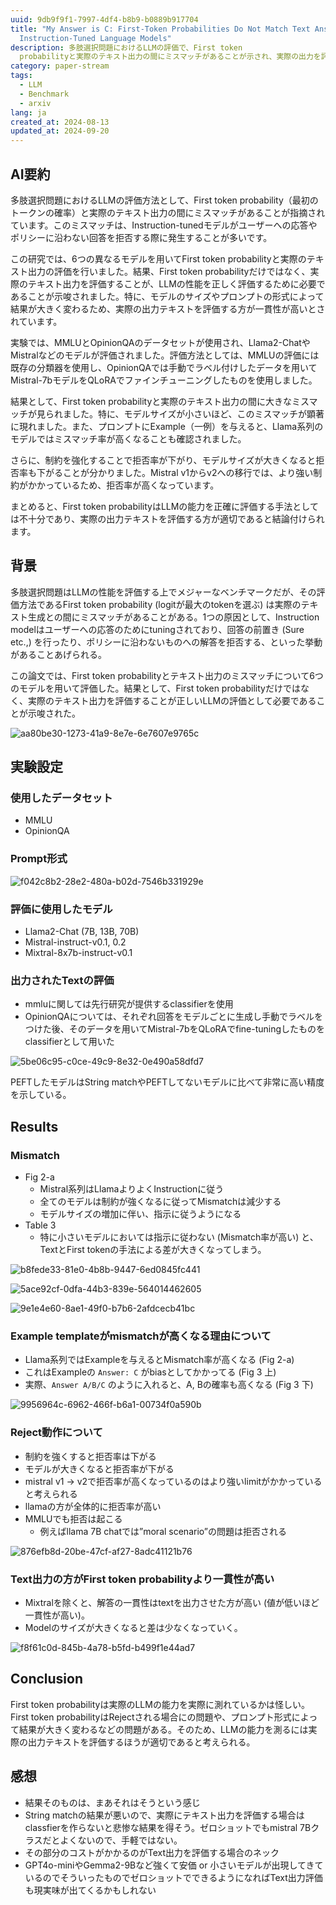 ```yaml
---
uuid: 9db9f9f1-7997-4df4-b8b9-b0889b917704
title: "My Answer is C: First-Token Probabilities Do Not Match Text Answers in
  Instruction-Tuned Language Models"
description: 多肢選択問題におけるLLMの評価で、First token
  probabilityと実際のテキスト出力の間にミスマッチがあることが示され、実際の出力を評価することが必要であると結論付けられました。特に小さいモデルではミスマッチが顕著で、プロンプト形式やモデルサイズが結果に影響を与えることが確認されました。
category: paper-stream
tags:
  - LLM
  - Benchmark
  - arxiv
lang: ja
created_at: 2024-08-13
updated_at: 2024-09-20
---
```


## AI要約

多肢選択問題におけるLLMの評価方法として、First token probability（最初のトークンの確率）と実際のテキスト出力の間にミスマッチがあることが指摘されています。このミスマッチは、Instruction-tunedモデルがユーザーへの応答やポリシーに沿わない回答を拒否する際に発生することが多いです。

この研究では、6つの異なるモデルを用いてFirst token probabilityと実際のテキスト出力の評価を行いました。結果、First token probabilityだけではなく、実際のテキスト出力を評価することが、LLMの性能を正しく評価するために必要であることが示唆されました。特に、モデルのサイズやプロンプトの形式によって結果が大きく変わるため、実際の出力テキストを評価する方が一貫性が高いとされています。

実験では、MMLUとOpinionQAのデータセットが使用され、Llama2-ChatやMistralなどのモデルが評価されました。評価方法としては、MMLUの評価には既存の分類器を使用し、OpinionQAでは手動でラベル付けしたデータを用いてMistral-7bモデルをQLoRAでファインチューニングしたものを使用しました。

結果として、First token probabilityと実際のテキスト出力の間に大きなミスマッチが見られました。特に、モデルサイズが小さいほど、このミスマッチが顕著に現れました。また、プロンプトにExample（一例）を与えると、Llama系列のモデルではミスマッチ率が高くなることも確認されました。

さらに、制約を強化することで拒否率が下がり、モデルサイズが大きくなると拒否率も下がることが分かりました。Mistral v1からv2への移行では、より強い制約がかかっているため、拒否率が高くなっています。

まとめると、First token probabilityはLLMの能力を正確に評価する手法としては不十分であり、実際の出力テキストを評価する方が適切であると結論付けられます。

## 背景

多肢選択問題はLLMの性能を評価する上でメジャーなベンチマークだが、その評価方法であるFirst token probability (logitが最大のtokenを選ぶ) は実際のテキスト生成との間にミスマッチがあることがある。1つの原因として、Instruction modelはユーザーへの応答のためにtuningされており、回答の前置き (Sure etc.,) を行ったり、ポリシーに沿わないものへの解答を拒否する、といった挙動があることあげられる。

この論文では、First token probabilityとテキスト出力のミスマッチについて6つのモデルを用いて評価した。結果として、First token probabilityだけではなく、実際のテキスト出力を評価することが正しいLLMの評価として必要であることが示唆された。

![aa80be30-1273-41a9-8e7e-6e7607e9765c](../public/paperStream/aa80be30-1273-41a9-8e7e-6e7607e9765c.png)

## 実験設定

### 使用したデータセット

- MMLU
- OpinionQA

### Prompt形式

![f042c8b2-28e2-480a-b02d-7546b331929e](../public/paperStream/f042c8b2-28e2-480a-b02d-7546b331929e.png)

### 評価に使用したモデル

- Llama2-Chat (7B, 13B, 70B)
- Mistral-instruct-v0.1, 0.2
- Mixtral-8x7b-instruct-v0.1

### 出力されたTextの評価

- mmluに関しては先行研究が提供するclassifierを使用
- OpinionQAについては、それぞれ回答をモデルごとに生成し手動でラベルをつけた後、そのデータを用いてMistral-7bをQLoRAでfine-tuningしたものをclassifierとして用いた

![5be06c95-c0ce-49c9-8e32-0e490a58dfd7](../public/paperStream/5be06c95-c0ce-49c9-8e32-0e490a58dfd7.png)

PEFTしたモデルはString matchやPEFTしてないモデルに比べて非常に高い精度を示している。

## Results

### Mismatch

- Fig 2-a
  - Mistral系列はLlamaよりよくInstructionに従う
  - 全てのモデルは制約が強くなるに従ってMismatchは減少する
  - モデルサイズの増加に伴い、指示に従うようになる
- Table 3
  - 特に小さいモデルにおいては指示に従わない (Mismatch率が高い) と、TextとFirst tokenの手法による差が大きくなってしまう。

![b8fede33-81e0-4b8b-9447-6ed0845fc441](../public/paperStream/b8fede33-81e0-4b8b-9447-6ed0845fc441.png)

![5ace92cf-0dfa-44b3-839e-564014462605](../public/paperStream/5ace92cf-0dfa-44b3-839e-564014462605.png)

![9e1e4e60-8ae1-49f0-b7b6-2afdcecb41bc](../public/paperStream/9e1e4e60-8ae1-49f0-b7b6-2afdcecb41bc.png)

### Example templateがmismatchが高くなる理由について

- Llama系列ではExampleを与えるとMismatch率が高くなる (Fig 2-a)
- これはExampleの `Answer: C` がbiasとしてかかってる (Fig 3 上)
- 実際、`Answer A/B/C` のように入れると、A, Bの確率も高くなる (Fig 3 下)

![9956964c-6962-466f-b6a1-00734f0a590b](../public/paperStream/9956964c-6962-466f-b6a1-00734f0a590b.png)

### Reject動作について

- 制約を強くすると拒否率は下がる
- モデルが大きくなると拒否率が下がる
- mistral v1 → v2で拒否率が高くなっているのはより強いlimitがかかっていると考えられる
- llamaの方が全体的に拒否率が高い
- MMLUでも拒否は起こる
  - 例えばllama 7B chatでは”moral scenario”の問題は拒否される

![876efb8d-20be-47cf-af27-8adc41121b76](../public/paperStream/876efb8d-20be-47cf-af27-8adc41121b76.png)

### Text出力の方がFirst token probabilityより一貫性が高い

- Mixtralを除くと、解答の一貫性はtextを出力させた方が高い (値が低いほど一貫性が高い)。
- Modelのサイズが大きくなると差は少なくなっていく。

![f8f61c0d-845b-4a78-b5fd-b499f1e44ad7](../public/paperStream/f8f61c0d-845b-4a78-b5fd-b499f1e44ad7.png)

## Conclusion

First token probabilityは実際のLLMの能力を実際に測れているかは怪しい。First token probabilityはRejectされる場合にの問題や、プロンプト形式によって結果が大きく変わるなどの問題がある。そのため、LLMの能力を測るには実際の出力テキストを評価するほうが適切であると考えられる。

## 感想

- 結果そのものは、まあそれはそうという感じ
- String matchの結果が悪いので、実際にテキスト出力を評価する場合はclassfierを作らないと悲惨な結果を得そう。ゼロショットでもmistral 7Bクラスだとよくないので、手軽ではない。
- その部分のコストがかかるのがText出力を評価する場合のネック
- GPT4o-miniやGemma2-9Bなど強くて安価 or 小さいモデルが出現してきているのでそういったものでゼロショットでできるようになればText出力評価も現実味が出てくるかもしれない
